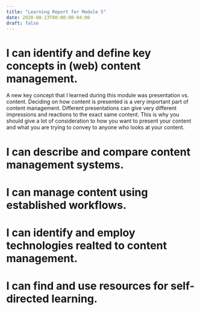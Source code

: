 ```yaml
---
title: "Learning Report for Module 5"
date: 2020-08-23T00:00:00-04:00
draft: false
---
```


I can identify and define key concepts in (web) content management.
=================================================================== 
A new key concept that I learned during this module was presentation vs. content. Deciding on how content is presented is a very important part of content management. Different presentations can give very different impressions and reactions to the exact same content. This is why you should give a lot of consideration to how you want to present your content and what you are trying to convey to anyone who looks at your content.

I can describe and compare content management systems.
======================================================

I can manage content using established workflows.
=================================================


I can identify and employ technologies realted to content management.
=====================================================================


I can find and use resources for self-directed learning.
========================================================
